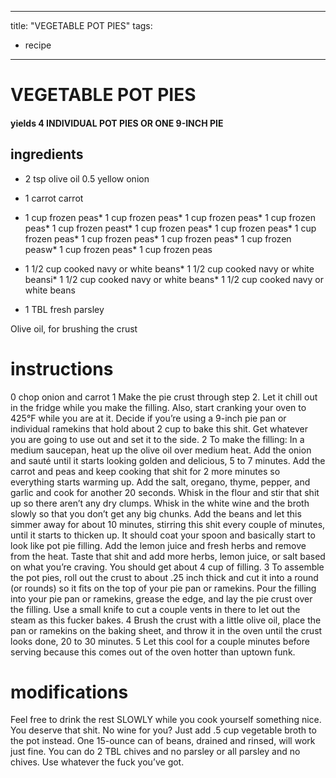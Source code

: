 

	
---
title: "VEGETABLE POT PIES"
tags:
  - recipe
---
# VEGETABLE POT PIES
#### yields 4 INDIVIDUAL POT PIES OR ONE 9-INCH PIE
## ingredients
* 2 tsp olive oil
0.5 yellow onion
* 1 carrot carrot
* 1 cup frozen peas* 1 cup frozen peas* 1 cup frozen peas* 1 cup frozen peas* 1 cup frozen peast* 1 cup frozen peas* 1 cup frozen peas* 1 cup frozen peas* 1 cup frozen peas* 1 cup frozen peas* 1 cup frozen peasw* 1 cup frozen peas* 1 cup frozen peas
* 1 1/2 cup cooked navy or white beans* 1 1/2 cup cooked navy or white beansi* 1 1/2 cup cooked navy or white beans* 1 1/2 cup cooked navy or white beans

* 1 TBL fresh parsley

Olive oil, for brushing the crust

# instructions
0 chop onion and carrot
1 Make the pie crust through step 2. Let it chill out in the fridge while you make the filling. Also, start cranking your oven to 425°F while you are at it. Decide if you’re using a 9-inch pie pan or individual ramekins that hold about 2 cup to bake this shit. Get whatever you are going to use out and set it to the side.
2 To make the filling: In a medium saucepan, heat up the olive oil over medium heat. Add the onion and sauté until it starts looking golden and delicious, 5 to 7 minutes. Add the carrot and peas and keep cooking that shit for 2 more minutes so everything starts warming up. Add the salt, oregano, thyme, pepper, and garlic and cook for another 20 seconds. Whisk in the flour and stir that shit up so there aren’t any dry clumps. Whisk in the white wine and the broth slowly so that you don’t get any big chunks. Add the beans and let this simmer away for about 10 minutes, stirring this shit every couple of minutes, until it starts to thicken up. It should coat your spoon and basically start to look like pot pie filling. Add the lemon juice and fresh herbs and remove from the heat. Taste that shit and add more herbs, lemon juice, or salt based on what you’re craving. You should get about 4 cup of filling.
3 To assemble the pot pies, roll out the crust to about .25 inch thick and cut it into a round (or rounds) so it fits on the top of your pie pan or ramekins. Pour the filling into your pie pan or ramekins, grease the edge, and lay the pie crust over the filling. Use a small knife to cut a couple vents in there to let out the steam as this fucker bakes.
4 Brush the crust with a little olive oil, place the pan or ramekins on the baking sheet, and throw it in the oven until the crust looks done, 20 to 30 minutes.
5 Let this cool for a couple minutes before serving because this comes out of the oven hotter than uptown funk.

# modifications

Feel free to drink the rest SLOWLY while you cook yourself something nice. You deserve that shit. No wine for you? Just add .5 cup vegetable broth to the pot instead.
 One 15-ounce can of beans, drained and rinsed, will work just fine.
 You can do 2 TBL chives and no parsley or all parsley and no chives. Use whatever the fuck you’ve got.
	

